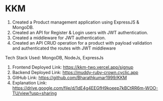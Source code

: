 # KKM

1) Created a Product management application using ExpressJS & MongoDB.
2) Created an API for Register & Login users with JWT  authentication.
3) Created a middleware for JWT authentication.
4) Created an API CRUD operation for a product with payload validation and authenticated the routes with JWT middleware

 Tech Stack Used: MongoDB, NodeJs, ExpressJs


 1. Frontend Deployed Link: https://kkm-two.vercel.app/signup 
 2. Backend Deployed Link: https://muddy-ruby-crown.cyclic.app
 3. GitHub Link: https://github.com/Bharathkumar1999/KKM
 4. Explanation Link: https://drive.google.com/file/d/1dE4g4EEGfH9koeep7kBCtRR6m-WOO-TU/view?usp=sharing
